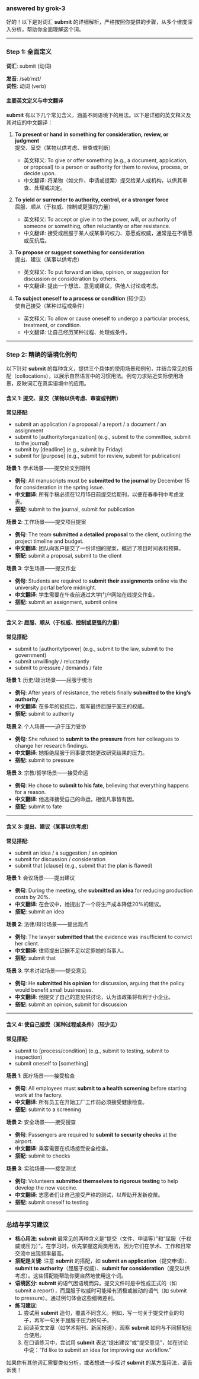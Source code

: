 ### answered by grok-3
好的！以下是对词汇 **submit** 的详细解析，严格按照你提供的步骤，从多个维度深入分析，帮助你全面理解这个词。

---

### Step 1: 全面定义

**词汇**: submit (动词)

**发音**: /səbˈmɪt/  
**词性**: 动词 (verb)

#### 主要英文定义与中文翻译
**submit** 有以下几个常见含义，涵盖不同语境下的用法。以下是详细的英文释义及其对应的中文翻译：

1. **To present or hand in something for consideration, review, or judgment**  
   提交、呈交（某物以供考虑、审查或判断）  
   - 英文释义: To give or offer something (e.g., a document, application, or proposal) to a person or authority for them to review, process, or decide upon.  
   - 中文翻译: 将某物（如文件、申请或提案）提交给某人或机构，以供其审查、处理或决定。

2. **To yield or surrender to authority, control, or a stronger force**  
   屈服、顺从（于权威、控制或更强的力量）  
   - 英文释义: To accept or give in to the power, will, or authority of someone or something, often reluctantly or after resistance.  
   - 中文翻译: 接受或屈服于某人或某事的权力、意愿或权威，通常是在不情愿或反抗后。

3. **To propose or suggest something for consideration**  
   提出、建议（某事以供考虑）  
   - 英文释义: To put forward an idea, opinion, or suggestion for discussion or consideration by others.  
   - 中文翻译: 提出一个想法、意见或建议，供他人讨论或考虑。

4. **To subject oneself to a process or condition** (较少见)  
   使自己接受（某种过程或条件）  
   - 英文释义: To allow or cause oneself to undergo a particular process, treatment, or condition.  
   - 中文翻译: 让自己经历某种过程、处理或条件。

---

### Step 2: 精确的语境化例句

以下针对 **submit** 的每种含义，提供三个具体的使用场景和例句，并结合常见的搭配（collocations），以展示自然语言中的习惯用法。例句力求贴近实际使用场景，反映词汇在真实语境中的应用。

#### 含义 1: 提交、呈交（某物以供考虑、审查或判断）
**常见搭配**:  
- submit an application / a proposal / a report / a document / an assignment  
- submit to [authority/organization] (e.g., submit to the committee, submit to the journal)  
- submit by [deadline] (e.g., submit by Friday)  
- submit for [purpose] (e.g., submit for review, submit for publication)

**场景 1**: 学术场景——提交论文到期刊  
- **例句**: All manuscripts must be **submitted to the journal** by December 15 for consideration in the spring issue.  
- **中文翻译**: 所有手稿必须在12月15日前提交给期刊，以便在春季刊中考虑发表。  
- **搭配**: submit to the journal, submit for publication  

**场景 2**: 工作场景——提交项目提案  
- **例句**: The team **submitted a detailed proposal** to the client, outlining the project timeline and budget.  
- **中文翻译**: 团队向客户提交了一份详细的提案，概述了项目时间表和预算。  
- **搭配**: submit a proposal, submit to the client  

**场景 3**: 学生场景——提交作业  
- **例句**: Students are required to **submit their assignments** online via the university portal before midnight.  
- **中文翻译**: 学生需要在午夜前通过大学门户网站在线提交作业。  
- **搭配**: submit an assignment, submit online  

---

#### 含义 2: 屈服、顺从（于权威、控制或更强的力量）
**常见搭配**:  
- submit to [authority/power] (e.g., submit to the law, submit to the government)  
- submit unwillingly / reluctantly  
- submit to pressure / demands / fate  

**场景 1**: 历史/政治场景——屈服于统治  
- **例句**: After years of resistance, the rebels finally **submitted to the king’s authority**.  
- **中文翻译**: 在多年的抵抗后，叛军最终屈服于国王的权威。  
- **搭配**: submit to authority  

**场景 2**: 个人场景——迫于压力妥协  
- **例句**: She refused to **submit to the pressure** from her colleagues to change her research findings.  
- **中文翻译**: 她拒绝屈服于同事要求她更改研究结果的压力。  
- **搭配**: submit to pressure  

**场景 3**: 宗教/哲学场景——接受命运  
- **例句**: He chose to **submit to his fate**, believing that everything happens for a reason.  
- **中文翻译**: 他选择接受自己的命运，相信凡事皆有因。  
- **搭配**: submit to fate  

---

#### 含义 3: 提出、建议（某事以供考虑）
**常见搭配**:  
- submit an idea / a suggestion / an opinion  
- submit for discussion / consideration  
- submit that [clause] (e.g., submit that the plan is flawed)  

**场景 1**: 会议场景——提出建议  
- **例句**: During the meeting, she **submitted an idea** for reducing production costs by 20%.  
- **中文翻译**: 在会议中，她提出了一个将生产成本降低20%的建议。  
- **搭配**: submit an idea  

**场景 2**: 法律/辩论场景——提出观点  
- **例句**: The lawyer **submitted that** the evidence was insufficient to convict her client.  
- **中文翻译**: 律师提出证据不足以定罪她的当事人。  
- **搭配**: submit that  

**场景 3**: 学术讨论场景——提交意见  
- **例句**: He **submitted his opinion** for discussion, arguing that the policy would benefit small businesses.  
- **中文翻译**: 他提交了自己的意见供讨论，认为该政策将有利于小企业。  
- **搭配**: submit an opinion, submit for discussion  

---

#### 含义 4: 使自己接受（某种过程或条件）（较少见）
**常见搭配**:  
- submit to [process/condition] (e.g., submit to testing, submit to inspection)  
- submit oneself to [something]  

**场景 1**: 医疗场景——接受检查  
- **例句**: All employees must **submit to a health screening** before starting work at the factory.  
- **中文翻译**: 所有员工在开始工厂工作前必须接受健康检查。  
- **搭配**: submit to a screening  

**场景 2**: 安全场景——接受搜查  
- **例句**: Passengers are required to **submit to security checks** at the airport.  
- **中文翻译**: 乘客需要在机场接受安全检查。  
- **搭配**: submit to checks  

**场景 3**: 实验场景——接受测试  
- **例句**: Volunteers **submitted themselves to rigorous testing** to help develop the new vaccine.  
- **中文翻译**: 志愿者们让自己接受严格的测试，以帮助开发新疫苗。  
- **搭配**: submit oneself to testing  

---

### 总结与学习建议
- **核心用法**: **submit** 最常见的两种含义是“提交（文件、申请等）”和“屈服（于权威或压力）”。在学习时，优先掌握这两类用法，因为它们在学术、工作和日常交流中出现频率最高。
- **搭配是关键**: 注意 **submit** 的搭配，如 **submit an application**（提交申请）、**submit to authority**（屈服于权威）、**submit for consideration**（提交以供考虑）。这些搭配能帮助你更自然地使用这个词。
- **语境区分**: **submit** 的语气因语境而异。提交文件时是中性或正式的（如 submit a report），而屈服于权威时可能带有消极或被动的语气（如 submit to pressure）。通过例句体会这些细微差别。
- **练习建议**:  
  1. 尝试用 **submit** 造句，覆盖不同含义。例如，写一句关于提交作业的句子，再写一句关于屈服于压力的句子。  
  2. 阅读英文文章（如学术期刊、新闻报道），观察 **submit** 如何与不同搭配组合使用。  
  3. 在口语练习中，尝试用 **submit** 表达“提出建议”或“提交意见”，如在讨论中说：“I’d like to submit an idea for improving our workflow.”

如果你有其他词汇需要类似分析，或者想进一步探讨 **submit** 的某方面用法，请告诉我！